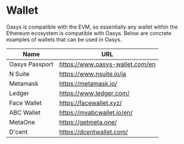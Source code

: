 ---
---

# Wallet
Oasys is compatible with the EVM, so essentially any wallet within the Ethereum ecosystem is compatible with Oasys. Below are concrete examples of wallets that can be used in Oasys.

|Name|URL|
|--|---------|
|Oasys Passport|https://www.oasys-wallet.com/en|
|N Suite|https://www.nsuite.io/ja|
|Metamask|https://metamask.io/|
|Ledger|https://www.ledger.com/|
|Face Wallet|https://facewallet.xyz/|
|ABC Wallet|https://myabcwallet.io/en/|
|MetaOne|https://getmeta.one/|
|D'cent|https://dcentwallet.com/|
